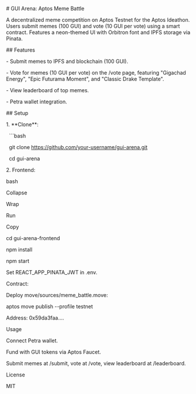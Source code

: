 \# GUI Arena: Aptos Meme Battle

A decentralized meme competition on Aptos Testnet for the Aptos Ideathon. Users submit memes (100 GUI) and vote (10 GUI per vote) using a smart contract. Features a neon-themed UI with Orbitron font and IPFS storage via Pinata.



\## Features

\- Submit memes to IPFS and blockchain (100 GUI).

\- Vote for memes (10 GUI per vote) on the /vote page, featuring "Gigachad Energy", "Epic Futurama Moment", and "Classic Drake Template".

\- View leaderboard of top memes.

\- Petra wallet integration.



\## Setup

1\. \*\*Clone\*\*:

&nbsp;  ```bash

&nbsp;  git clone https://github.com/your-username/gui-arena.git

&nbsp;  cd gui-arena

2\. Frontend:

bash



Collapse



Wrap



Run



Copy

cd gui-arena-frontend

npm install

npm start

Set REACT\_APP\_PINATA\_JWT in .env.

Contract:

Deploy move/sources/meme\_battle.move:



aptos move publish --profile testnet

Address: 0x59da3faa....

Usage

Connect Petra wallet.

Fund with GUI tokens via Aptos Faucet.

Submit memes at /submit, vote at /vote, view leaderboard at /leaderboard.

License

MIT

